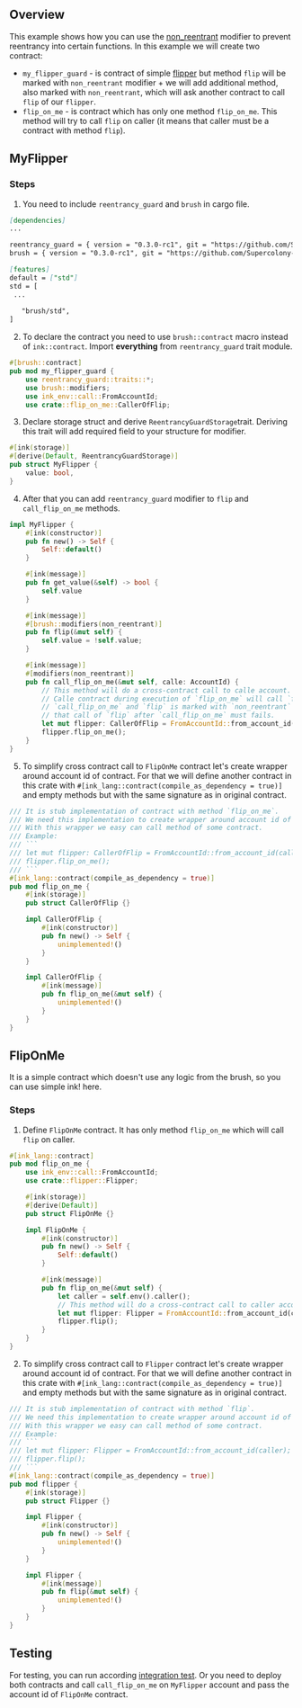 ## Overview
This example shows how you can use the [non_reentrant](contracts/security/reentrancy_guard)
modifier to prevent reentrancy into certain functions.
In this example we will create two contract:
- `my_flipper_guard` - is contract of simple [flipper](https://github.com/paritytech/ink/tree/master/examples/flipper)
  but method `flip` will be marked with `non_reentrant` modifier +
  we will add additional method, also marked with `non_reentrant`, 
  which will ask another contract to call `flip` of our `flipper`.
- `flip_on_me` - is contract which has only one method `flip_on_me`.
  This method will try to call `flip` on caller
  (it means that caller must be a contract with method `flip`).

## MyFlipper

### Steps
1. You need to include `reentrancy_guard` and `brush` in cargo file.
```markdown
[dependencies]
...

reentrancy_guard = { version = "0.3.0-rc1", git = "https://github.com/Supercolony-net/openbrush-contracts", default-features = false }
brush = { version = "0.3.0-rc1", git = "https://github.com/Supercolony-net/openbrush-contracts", default-features = false }

[features]
default = ["std"]
std = [
 ...
   
   "brush/std",
]
```
2. To declare the contract you need to use `brush::contract` macro instead of `ink::contract`.
   Import **everything** from `reentrancy_guard` trait module.
```rust
#[brush::contract]
pub mod my_flipper_guard {
    use reentrancy_guard::traits::*;
    use brush::modifiers;
    use ink_env::call::FromAccountId;
    use crate::flip_on_me::CallerOfFlip;
```
3. Declare storage struct and derive `ReentrancyGuardStorage`trait. Deriving this trait 
   will add required field to your structure for modifier.
```rust
#[ink(storage)]
#[derive(Default, ReentrancyGuardStorage)]
pub struct MyFlipper {
    value: bool,
}
```
4. After that you can add `reentrancy_guard` modifier to `flip` and `call_flip_on_me` methods.
```rust
impl MyFlipper {
    #[ink(constructor)]
    pub fn new() -> Self {
        Self::default()
    }

    #[ink(message)]
    pub fn get_value(&self) -> bool {
        self.value
    }

    #[ink(message)]
    #[brush::modifiers(non_reentrant)]
    pub fn flip(&mut self) {
        self.value = !self.value;
    }

    #[ink(message)]
    #[modifiers(non_reentrant)]
    pub fn call_flip_on_me(&mut self, calle: AccountId) {
        // This method will do a cross-contract call to calle account. It calls method `flip_on_me`.
        // Calle contract during execution of `flip_on_me` will call `flip` of this contract.
        // `call_flip_on_me` and `flip` is marked with `non_reentrant` modifier. It means,
        // that call of `flip` after `call_flip_on_me` must fails.
        let mut flipper: CallerOfFlip = FromAccountId::from_account_id(calle);
        flipper.flip_on_me();
    }
}
```
5. To simplify cross contract call to `FlipOnMe` contract let's create wrapper around account id of contract. 
   For that we will define another contract in this crate with `#[ink_lang::contract(compile_as_dependency = true)]`
   and empty methods but with the same signature as in original contract.
```rust
/// It is stub implementation of contract with method `flip_on_me`.
/// We need this implementation to create wrapper around account id of contract.
/// With this wrapper we easy can call method of some contract.
/// Example:
/// ```
/// let mut flipper: CallerOfFlip = FromAccountId::from_account_id(calle);
/// flipper.flip_on_me();
/// ```
#[ink_lang::contract(compile_as_dependency = true)]
pub mod flip_on_me {
    #[ink(storage)]
    pub struct CallerOfFlip {}

    impl CallerOfFlip {
        #[ink(constructor)]
        pub fn new() -> Self {
            unimplemented!()
        }
    }

    impl CallerOfFlip {
        #[ink(message)]
        pub fn flip_on_me(&mut self) {
            unimplemented!()
        }
    }
}
```

## FlipOnMe

It is a simple contract which doesn't use any logic from the brush, so you can use simple ink! here.

### Steps
1. Define `FlipOnMe` contract. It has only method `flip_on_me` which will call `flip` on caller.
```rust
#[ink_lang::contract]
pub mod flip_on_me {
    use ink_env::call::FromAccountId;
    use crate::flipper::Flipper;

    #[ink(storage)]
    #[derive(Default)]
    pub struct FlipOnMe {}

    impl FlipOnMe {
        #[ink(constructor)]
        pub fn new() -> Self {
            Self::default()
        }

        #[ink(message)]
        pub fn flip_on_me(&mut self) {
            let caller = self.env().caller();
            // This method will do a cross-contract call to caller account. It will try to call `flip`
            let mut flipper: Flipper = FromAccountId::from_account_id(caller);
            flipper.flip();
        }
    }
}
```
2. To simplify cross contract call to `Flipper` contract let's create wrapper around account id of contract.
   For that we will define another contract in this crate with `#[ink_lang::contract(compile_as_dependency = true)]`
   and empty methods but with the same signature as in original contract.
```rust
/// It is stub implementation of contract with method `flip`.
/// We need this implementation to create wrapper around account id of contract.
/// With this wrapper we easy can call method of some contract.
/// Example:
/// ```
/// let mut flipper: Flipper = FromAccountId::from_account_id(caller);
/// flipper.flip();
/// ```
#[ink_lang::contract(compile_as_dependency = true)]
pub mod flipper {
    #[ink(storage)]
    pub struct Flipper {}

    impl Flipper {
        #[ink(constructor)]
        pub fn new() -> Self {
            unimplemented!()
        }
    }

    impl Flipper {
        #[ink(message)]
        pub fn flip(&mut self) {
            unimplemented!()
        }
    }
}
```
## Testing
For testing, you can run according [integration test](tests/reentrancy_guard.tests.ts).
Or you need to deploy both contracts and call `call_flip_on_me` on `MyFlipper` 
account and pass the account id of `FlipOnMe` contract.